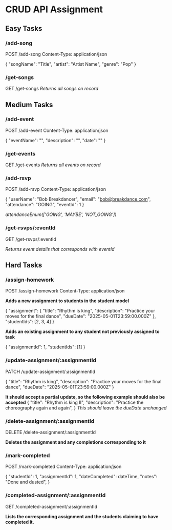 # CRUD API Assignment

## Easy Tasks
### /add-song
POST /add-song
Content-Type: application/json

{
    "songName": "Title",
    "artist": "Artist Name",
    "genre": "Pop"
}

### /get-songs
GET /get-songs
*Returns all songs on record*

## Medium Tasks
### /add-event
POST /add-event
Content-Type: application/json

{
    "eventName": "",
    "description": "",
    "date": ""
}

### /get-events
GET /get-events
*Returns all events on record*

### /add-rsvp
POST /add-rsvp
Content-Type: application/json

{
    "userName": "Bob Breakdancer",
    "email": "bob@breakdance.com",
    "attendance": "GOING",
    "eventId": 1
}

*attendanceEnum(['GOING', 'MAYBE', 'NOT_GOING'])*

### /get-rsvps/:eventId
GET /get-rsvps/:eventId

*Returns event details that corresponds with eventId*

## Hard Tasks
### /assign-homework
POST /assign-homework
Content-Type: application/json

**Adds a new assignment to students in the student model**

{
  "assignment": {
    "title": "Rhythm is king",
    "description": "Practice your moves for the final dance",
    "dueDate": "2025-05-01T23:59:00.000Z"
  },
  "studentIds": [2, 3, 4]
}

**Adds an existing assignment to any student not previously assigned to task**

{
  "assignmentId": 1,
  "studentIds": [1]
}

### /update-assignment/:assignmentId
PATCH /update-assignment/:assignmentId

{
    "title": "Rhythm is king",
    "description": "Practice your moves for the final dance",
    "dueDate": "2025-05-01T23:59:00.000Z"
}

**It should accept a partial update, so the following example should also be accepted**
{
    "title": "Rhythm is king II",
    "description": "Practice the choreography again and again",
}
*This should leave the dueDate unchanged*

### /delete-assignment/:assignmentId
DELETE /delete-assignment/:assignmentId

**Deletes the assignment and any completions corresponding to it**

### /mark-completed
POST /mark-completed
Content-Type: application/json

{
    "studentId": 1,
    "assignmentId": 1,
    "dateCompleted": dateTime,
    "notes": "Done and dusted",
}

### /completed-assignment/:assignmentId
GET /completed-assignment/:assignmentId

**Lists the corresponding assignment and the students claiming to have completed it.**